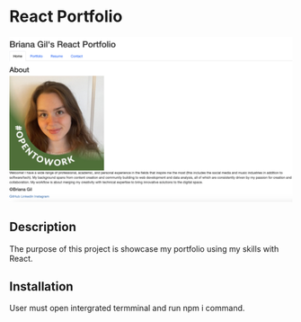 # React Portfolio
![Screenshot of portfolio](./src/assets/README.png)

## Description
The purpose of this project is showcase my portfolio using my skills with React.

## Installation
User must open intergrated termminal and run npm i command.
